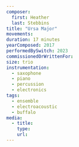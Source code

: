 ```yaml
---
composer:
  first: Heather
  last: Stebbins
title: "Ursa Major"
movements:
duration: 17 minutes
yearComposed: 2017
performedBySwitch: 2023
commissionedOrWrittenFor: 
size: trio
instrumentation:
  - saxophone
  - piano
  - percussion
  - electronics
tags:
  - ensemble
  - electroacoustic
  - buffalo
media:
  - title:
    type:
    url:
---
```

